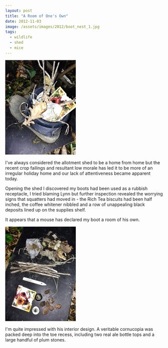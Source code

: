 ```yaml
---
layout: post
title: "A Room of One's Own"
date: 2012-11-03
image: /assets/images/2012/boot_nest_1.jpg
tags: 
  - wildlife
  - shed
  - mice
---
```


![Boot nest](/assets/images/2012/boot_nest_1.jpg)

I've always considered the allotment shed to be a home from home but the recent crop failings and resultant low morale has led it to be more of an irregular holiday home and our lack of attentiveness became apparent today.

Opening the shed I discovered my boots had been used as a rubbish receptacle, I tried blaming Lynn but further inspection revealed the worrying signs that squatters had moved in - the Rich Tea biscuits had been half inched, the coffee whitener nibbled and a row of unappealing black deposits lined up on the supplies shelf.

It appears that a mouse has declared my boot a room of his own.

![Boot contents](/assets/images/2012/boot_nest_contents.jpg)

I'm quite impressed with his interior design. A veritable cornucopia was packed deep into the toe recess, including two real ale bottle tops and a large handful of plum stones.
